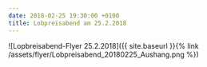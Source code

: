 ```yaml
---
date: 2018-02-25 19:30:00 +0100
title: Lobpreisabend am 25.2.2018
---
```

![Lopbreisabend-Flyer 25.2.2018]({{ site.baseurl }}{% link /assets/flyer/Lobpreisabend_20180225_Aushang.png %})
